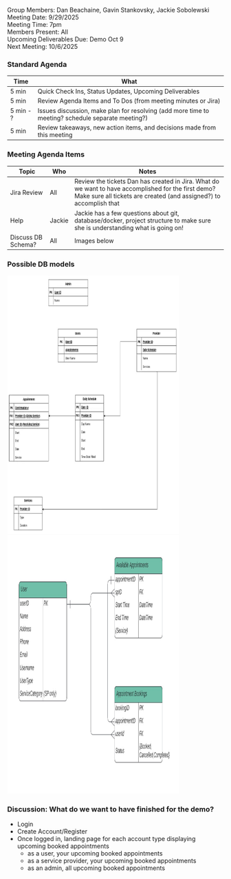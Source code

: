 Group Members: Dan Beachaine, Gavin Stankovsky, Jackie Sobolewski  
Meeting Date:  9/29/2025  
Meeting Time:  7pm  
Members Present:  All  
Upcoming Deliverables Due: Demo Oct 9    
Next Meeting:  10/6/2025  

### Standard Agenda
| Time | What | 
|---|---|
| 5 min | Quick Check Ins, Status Updates, Upcoming Deliverables |
| 5 min | Review Agenda Items and To Dos (from meeting minutes or Jira) |
| 5 min - ? | Issues discussion, make plan for resolving (add more time to meeting? schedule separate meeting?) |
| 5 min | Review takeaways, new action items, and decisions made from this meeting | 

### Meeting Agenda Items
| Topic | Who | Notes | 
|---|---|---|
| Jira Review | All | Review the tickets Dan has created in Jira. What do we want to have accomplished for the first demo? Make sure all tickets are created (and assigned?) to accomplish that | 
| Help | Jackie | Jackie has a few questions about git, database/docker, project structure to make sure she is understanding what is going on! |
| Discuss DB Schema? | All | Images below |

### Possible DB models

<img src="https://github.com/beauchdj/Project/blob/308e3fb73315d9bc77eac572d7b9125eac3f644c/MeetingMinutes/Images/apptbookingdbdan.jpg" alt="Dan DB Model" width="400" height="600">
<img src="https://github.com/beauchdj/Project/blob/308e3fb73315d9bc77eac572d7b9125eac3f644c/MeetingMinutes/Images/apptbookingdb.jpg" alt="Jackie DB Model" width="400" height="600">

### Discussion: What do we want to have finished for the demo?
  * Login
  * Create Account/Register
  * Once logged in, landing page for each account type displaying upcoming booked appointments
      * as a user, your upcoming booked appointments
      * as a service provider, your upcoming booked appointments
      * as an admin, all upcoming booked appointments
